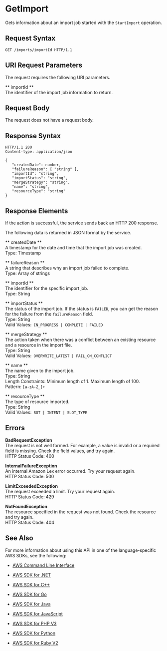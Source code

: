 # GetImport<a name="API_GetImport"></a>

Gets information about an import job started with the `StartImport` operation\.

## Request Syntax<a name="API_GetImport_RequestSyntax"></a>

```
GET /imports/importId HTTP/1.1
```

## URI Request Parameters<a name="API_GetImport_RequestParameters"></a>

The request requires the following URI parameters\.

 ** importId **   
The identifier of the import job information to return\.

## Request Body<a name="API_GetImport_RequestBody"></a>

The request does not have a request body\.

## Response Syntax<a name="API_GetImport_ResponseSyntax"></a>

```
HTTP/1.1 200
Content-type: application/json

{
   "createdDate": number,
   "failureReason": [ "string" ],
   "importId": "string",
   "importStatus": "string",
   "mergeStrategy": "string",
   "name": "string",
   "resourceType": "string"
}
```

## Response Elements<a name="API_GetImport_ResponseElements"></a>

If the action is successful, the service sends back an HTTP 200 response\.

The following data is returned in JSON format by the service\.

 ** createdDate **   
A timestamp for the date and time that the import job was created\.  
Type: Timestamp

 ** failureReason **   
A string that describes why an import job failed to complete\.  
Type: Array of strings

 ** importId **   
The identifier for the specific import job\.  
Type: String

 ** importStatus **   
The status of the import job\. If the status is `FAILED`, you can get the reason for the failure from the `failureReason` field\.  
Type: String  
Valid Values:` IN_PROGRESS | COMPLETE | FAILED` 

 ** mergeStrategy **   
The action taken when there was a conflict between an existing resource and a resource in the import file\.  
Type: String  
Valid Values:` OVERWRITE_LATEST | FAIL_ON_CONFLICT` 

 ** name **   
The name given to the import job\.  
Type: String  
Length Constraints: Minimum length of 1\. Maximum length of 100\.  
Pattern: `[a-zA-Z_]+` 

 ** resourceType **   
The type of resource imported\.  
Type: String  
Valid Values:` BOT | INTENT | SLOT_TYPE` 

## Errors<a name="API_GetImport_Errors"></a>

 **BadRequestException**   
The request is not well formed\. For example, a value is invalid or a required field is missing\. Check the field values, and try again\.  
HTTP Status Code: 400

 **InternalFailureException**   
An internal Amazon Lex error occurred\. Try your request again\.  
HTTP Status Code: 500

 **LimitExceededException**   
The request exceeded a limit\. Try your request again\.  
HTTP Status Code: 429

 **NotFoundException**   
The resource specified in the request was not found\. Check the resource and try again\.  
HTTP Status Code: 404

## See Also<a name="API_GetImport_SeeAlso"></a>

For more information about using this API in one of the language\-specific AWS SDKs, see the following:

+  [AWS Command Line Interface](http://docs.aws.amazon.com/goto/aws-cli/lex-models-2017-04-19/GetImport) 

+  [AWS SDK for \.NET](http://docs.aws.amazon.com/goto/DotNetSDKV3/lex-models-2017-04-19/GetImport) 

+  [AWS SDK for C\+\+](http://docs.aws.amazon.com/goto/SdkForCpp/lex-models-2017-04-19/GetImport) 

+  [AWS SDK for Go](http://docs.aws.amazon.com/goto/SdkForGoV1/lex-models-2017-04-19/GetImport) 

+  [AWS SDK for Java](http://docs.aws.amazon.com/goto/SdkForJava/lex-models-2017-04-19/GetImport) 

+  [AWS SDK for JavaScript](http://docs.aws.amazon.com/goto/AWSJavaScriptSDK/lex-models-2017-04-19/GetImport) 

+  [AWS SDK for PHP V3](http://docs.aws.amazon.com/goto/SdkForPHPV3/lex-models-2017-04-19/GetImport) 

+  [AWS SDK for Python](http://docs.aws.amazon.com/goto/boto3/lex-models-2017-04-19/GetImport) 

+  [AWS SDK for Ruby V2](http://docs.aws.amazon.com/goto/SdkForRubyV2/lex-models-2017-04-19/GetImport) 